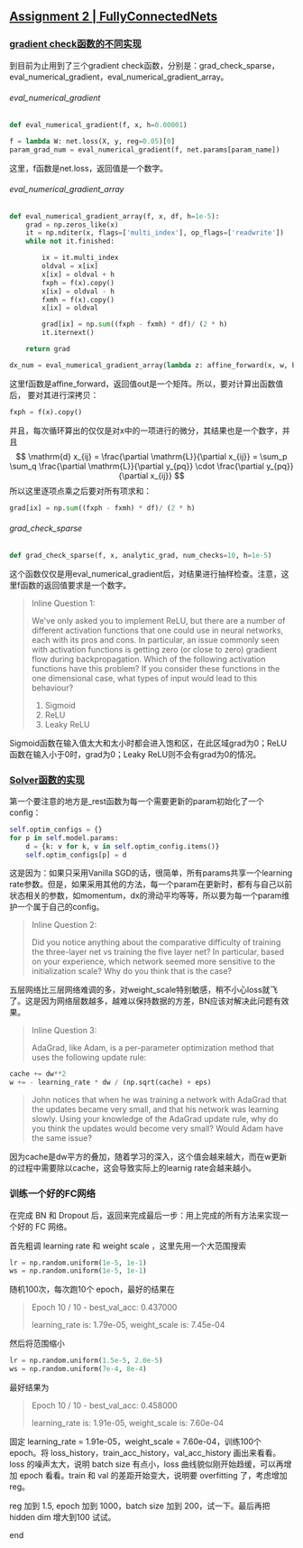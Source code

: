 [Assignment 2 | FullyConnectedNets](https://github.com/FortiLeiZhang/cs231n/blob/master/code/cs231n/assignment2/FullyConnectedNets.ipynb)
---

### [gradient check函数的不同实现](https://github.com/FortiLeiZhang/cs231n/blob/master/code/cs231n/assignment2/cs231n/gradient_check.py)
到目前为止用到了三个gradient check函数，分别是：grad_check_sparse，eval_numerical_gradient，eval_numerical_gradient_array。

###### eval_numerical_gradient
```python
def eval_numerical_gradient(f, x, h=0.00001)
```
```python
f = lambda W: net.loss(X, y, reg=0.05)[0]
param_grad_num = eval_numerical_gradient(f, net.params[param_name])
```
这里，f函数是net.loss，返回值是一个数字。

###### eval_numerical_gradient_array
```python
def eval_numerical_gradient_array(f, x, df, h=1e-5):
    grad = np.zeros_like(x)
    it = np.nditer(x, flags=['multi_index'], op_flags=['readwrite'])
    while not it.finished:

        ix = it.multi_index
        oldval = x[ix]
        x[ix] = oldval + h
        fxph = f(x).copy()
        x[ix] = oldval - h
        fxmh = f(x).copy()
        x[ix] = oldval

        grad[ix] = np.sum((fxph - fxmh) * df)/ (2 * h)
        it.iternext()

    return grad
```
```python
dx_num = eval_numerical_gradient_array(lambda z: affine_forward(x, w, b)[0], x, dout)
```
这里f函数是affine_forward，返回值out是一个矩阵。所以，要对计算出函数值后， 要对其进行深拷贝：
```python
fxph = f(x).copy()
```
并且，每次循环算出的仅仅是对x中的一项进行的微分，其结果也是一个数字，并且
$$
\mathrm{d} x_{ij} = \frac{\partial \mathrm{L}}{\partial x_{ij}} = \sum_p \sum_q \frac{\partial \mathrm{L}}{\partial y_{pq}} \cdot \frac{\partial y_{pq}}{\partial x_{ij}}
$$
所以这里逐项点乘之后要对所有项求和：
```python
grad[ix] = np.sum((fxph - fxmh) * df)/ (2 * h)
```

###### grad_check_sparse
```python
def grad_check_sparse(f, x, analytic_grad, num_checks=10, h=1e-5)
```
这个函数仅仅是用eval_numerical_gradient后，对结果进行抽样检查。注意，这里f函数的返回值要求是一个数字。

> Inline Question 1:
>
>We've only asked you to implement ReLU, but there are a number of different activation functions that one could use in neural networks, each with its pros and cons. In particular, an issue commonly seen with activation functions is getting zero (or close to zero) gradient flow during backpropagation. Which of the following activation functions have this problem? If you consider these functions in the one dimensional case, what types of input would lead to this behaviour?
>1. Sigmoid
>2. ReLU
>3. Leaky ReLU

Sigmoid函数在输入值太大和太小时都会进入饱和区，在此区域grad为0；ReLU函数在输入小于0时，grad为0；Leaky ReLU则不会有grad为0的情况。

### [Solver函数的实现](https://github.com/FortiLeiZhang/cs231n/blob/master/code/cs231n/assignment2/cs231n/solver.py)
第一个要注意的地方是_rest函数为每一个需要更新的param初始化了一个config：
```python
self.optim_configs = {}
for p in self.model.params:
    d = {k: v for k, v in self.optim_config.items()}
    self.optim_configs[p] = d
```
这是因为：如果只采用Vanilla SGD的话，很简单，所有params共享一个learning rate参数。但是，如果采用其他的方法，每一个param在更新时，都有与自己以前状态相关的参数，如momentum，dx的滑动平均等等，所以要为每一个param维护一个属于自己的config。

> Inline Question 2:
>
>Did you notice anything about the comparative difficulty of training the three-layer net vs training the five layer net? In particular, based on your experience, which network seemed more sensitive to the initialization scale? Why do you think that is the case?

五层网络比三层网络难调的多，对weight_scale特别敏感，稍不小心loss就飞了。这是因为网络层数越多，越难以保持数据的方差，BN应该对解决此问题有效果。

> Inline Question 3:
>
> AdaGrad, like Adam, is a per-parameter optimization method that uses the following update rule:
```python
cache += dw**2
w += - learning_rate * dw / (np.sqrt(cache) + eps)
```
>John notices that when he was training a network with AdaGrad that the updates became very small, and that his network was learning slowly. Using your knowledge of the AdaGrad update rule, why do you think the updates would become very small? Would Adam have the same issue?

因为cache是dw平方的叠加，随着学习的深入，这个值会越来越大，而在w更新的过程中需要除以cache，这会导致实际上的learnig rate会越来越小。

### 训练一个好的FC网络
在完成 BN 和 Dropout 后，返回来完成最后一步：用上完成的所有方法来实现一个好的 FC 网络。

首先粗调 learning rate 和 weight scale ，这里先用一个大范围搜索
```python
lr = np.random.uniform(1e-5, 1e-1)
ws = np.random.uniform(1e-5, 1e-1)
```
随机100次，每次跑10个 epoch，最好的结果在
>  Epoch 10 / 10 - best_val_acc: 0.437000
>
>learning_rate is: 1.79e-05, weight_scale is: 7.45e-04

然后将范围缩小
```python
lr = np.random.uniform(1.5e-5, 2.0e-5)
ws = np.random.uniform(7e-4, 8e-4)
```
最好结果为
> Epoch 10 / 10 - best_val_acc: 0.458000
>
> learning_rate is: 1.91e-05, weight_scale is: 7.60e-04

固定 learning_rate = 1.91e-05，weight_scale = 7.60e-04，训练100个 epoch。将 loss_history，train_acc_history，val_acc_history 画出来看看。loss 的噪声太大，说明 batch size 有点小，loss 曲线貌似刚开始趋缓，可以再增加 epoch 看看。train 和 val 的差距开始变大，说明要 overfitting 了，考虑增加 reg。

reg 加到 1.5, epoch 加到 1000，batch size 加到 200，试一下。最后再把hidden dim 增大到100 试试。








end
